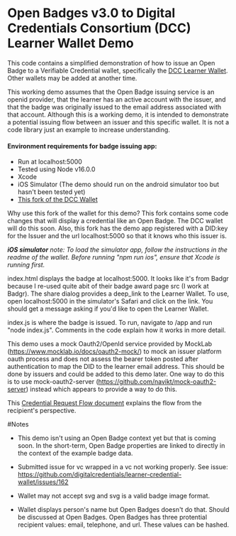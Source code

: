 # Open Badges v3.0 to Digital Credentials Consortium (DCC) Learner Wallet Demo

This code contains a simplified demonstration of how to issue an Open Badge to a Verifiable Credential wallet, specifically the [DCC Learner Wallet](https://github.com/digitalcredentials/learner-credential-wallet). Other wallets may be added at another time. 

This working demo assumes that the Open Badge issuing service is an openid provider, that the learner has an active account with the issuer, and that the badge was originally issued to the email address associated with that account. Although this is a working demo, it is intended to demonstrate a potential issuing flow between an issuer and this specific wallet. It is not a code library just an example to increase understanding. 

#### Environment requirements for badge issuing app:

* Run at localhost:5000
* Tested using Node v16.0.0
* Xcode
* iOS Simulator (The demo should run on the android simulator too but hasn't been tested yet)
* [This fork of the DCC Wallet](https://github.com/kayaelle/learner-credential-wallet)

Why use this fork of the wallet for this demo? This fork contains some code changes that will display a credential like an Open Badge. The DCC wallet will do this soon. Also, this fork has the demo app registered with a DID:key for the Issuer and the url localhost:5000 so that it knows who this issuer is. 

<em>**iOS simulator** note: To load the simulator app, follow the instructions in the readme of the wallet. Before running "npm run ios", ensure that Xcode is running first.</em>

index.html displays the badge at localhost:5000. It looks like it's from Badgr because I re-used quite abit of their badge award page src (I work at Badgr). The share dialog provides a deep_link to the Learner Wallet. To use, open localhost:5000 in the simulator's Safari and click on the link. You should get a message asking if you'd like to open the Learner Wallet.

index.js is where the badge is issued. To run, navigate to /app and run "node index.js". Comments in the code explain how it works in more detail.

This demo uses a mock Oauth2/OpenId service provided by MockLab (https://www.mocklab.io/docs/oauth2-mock/) to mock an issuer platform oauth process and does not assess the bearer token posted after authentication to map the DID to the learner email address. This should be done by issuers and could be added to this demo later. One way to do this is to use mock-oauth2-server (https://github.com/navikt/mock-oauth2-server) instead which appears to provide a way to do this.  


This [Credential Request Flow document](https://github.com/digitalcredentials/docs/blob/main/request/credential_request.md) explains the flow from the recipient's perspective.


 #Notes

* This demo isn't using an Open Badge context yet but that is coming soon. In the short-term, Open Badge properties are linked to directly in the context of the example badge data.

* Submitted issue for vc wrapped in a vc not working properly. See issue: https://github.com/digitalcredentials/learner-credential-wallet/issues/162

* Wallet may not accept svg and svg is a valid badge image format.

* Wallet displays person's name but Open Badges doesn't do that. Should be discussed at Open Badges. Open Badges has three protential recipient values: email, telephone, and url. These values can be hashed. 